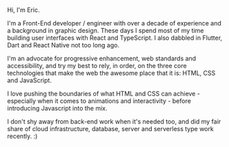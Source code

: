 Hi, I'm Eric.

I'm a Front-End developer / engineer with over a decade of experience and a background in graphic design. These days I spend most of my time building user interfaces with React and TypeScript. I also dabbled in Flutter, Dart and React Native not too long ago.

I'm an advocate for progressive enhancement, web standards and accessibility, and try my best to rely, in order, on the three core technologies that make the web the awesome place that it is: HTML, CSS and JavaScript.

I love pushing the boundaries of what HTML and CSS can achieve - especially when it comes to animations and interactivity - before introducing Javascript into the mix.

I don't shy away from back-end work when it's needed too, and did my fair share of cloud infrastructure, database, server and serverless type work recently. :)

<!-- [![Ericorruption's github stats](https://github-readme-stats.vercel.app/api?username=ericorruption&show_icons=true&count_private=true)](https://github.com/anuraghazra/github-readme-stats)
[![Top Langs](https://github-readme-stats.vercel.app/api/top-langs/?username=ericorruption)](https://github.com/anuraghazra/github-readme-stats) -->
